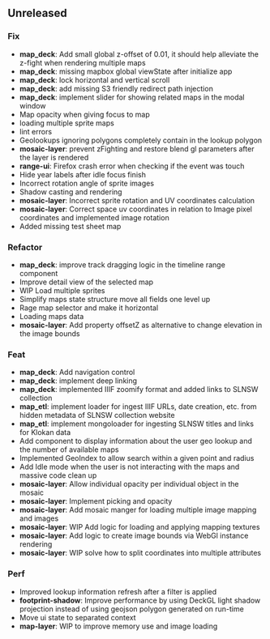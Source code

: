 ## Unreleased

### Fix

- **map_deck**: Add small global z-offset of 0.01, it should help alleviate the z-fight when rendering multiple maps
- **map_deck**: missing mapbox global viewState after initialize app
- **map_deck**: lock horizontal and vertical scroll
- **map_deck**: add missing S3 friendly redirect path injection
- **map_deck**: implement slider for showing related maps in the modal window
- Map opacity when giving focus to map
- loading multiple sprite maps
- lint errors
- Geolookups ignoring polygons completely contain in the lookup polygon
- **mosaic-layer**: prevent zFighting and restore blend gl parameters after the layer is rendered
- **range-ui**: Firefox crash error when checking if the event was touch
- Hide year labels after idle focus finish
- Incorrect rotation angle of sprite images
- Shadow casting and rendering
- **mosaic-layer**: Incorrect sprite rotation and UV coordinates calculation
- **mosaic-layer**: Correct space uv coordinates in relation to Image pixel coordinates and implemented image rotation
- Added missing test sheet map

### Refactor

- **map_deck**: improve track dragging logic in the timeline range component
- Improve detail view of the selected map
- WIP Load multiple sprites
- Simplify maps state structure move all fields one level up
- Rage map selector and make it horizontal
- Loading maps data
- **mosaic-layer**: Add property offsetZ as alternative to change elevation in the image bounds

### Feat

- **map_deck**: Add navigation control
- **map_deck**: implement deep linking
- **map_deck**: implemented IIIF zoomify format and added links to SLNSW collection
- **map_etl**: implement loader for ingest IIIF URLs, date creation, etc. from hidden metadata of SLNSW collection website
- **map_etl**: implement mongoloader for ingesting SLNSW titles and links for Klokan data
- Add component to display information about the user geo lookup and the number of available maps
- Implemented GeoIndex to allow search within a given point and radius
- Add Idle mode when the user is not interacting with the maps and massive code clean up
- **mosaic-layer**: Allow individual opacity per individual object in the mosaic
- **mosaic-layer**: Implement picking and opacity
- **mosaic-layer**: Add mosaic manger for loading multiple image mapping and images
- **mosaic-layer**: WIP Add logic for loading and applying mapping textures
- **mosaic-layer**: Add logic to create image bounds via WebGl instance rendering
- **mosaic-layer**: WIP solve how to split coordinates into multiple attributes

### Perf

- Improved lookup information refresh after a filter is applied
- **footprint-shadow**: Improve performance by using DeckGL light shadow projection instead of using geojson polygon generated on run-time
- Move ui state to separated context
- **map-layer**: WIP to improve memory use and image loading
